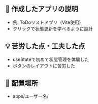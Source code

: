 ## 🔧 作成したアプリの説明
- 例: ToDoリストアプリ（Vite使用）
- クリックで状態更新を学べるように設計

## 💡 苦労した点・工夫した点
- useStateで初めて状態管理を体験した
- ボタンのレイアウトに苦労した

## 📁 配置場所
- apps/ユーザー名/
